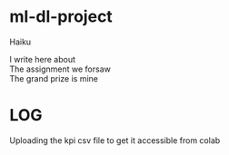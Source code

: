# ml-dl-project
Haiku

I write here about  
The assignment we forsaw  
The grand prize is mine  
 

# LOG  
Uploading the kpi csv file to get it accessible from colab
